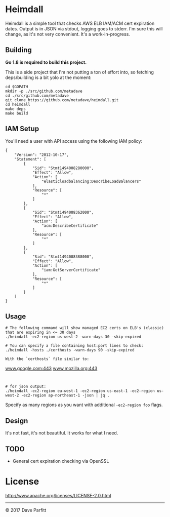 # Heimdall

Heimdall is a simple tool that checks AWS ELB IAM/ACM cert expiration dates. Output is in JSON via stdout, logging goes to stderr. I'm sure this will change, as it's not very convenient. It's a work-in-progress. 


## Building

**Go 1.8 is required to build this project.**

This is a side project that I'm not putting a ton of effort into, so fetching deps/building is a bit yolo at the moment:

```
cd $GOPATH
mkdir -p ./src/github.com/metadave
cd ./src/github.com/metadave
git clone https://github.com/metadave/heimdall.git
cd heimdall
make deps
make build
```

## IAM Setup

You'll need a user with API access using the following IAM policy:

```
{
    "Version": "2012-10-17",
    "Statement": [
        {
            "Sid": "Stmt1494008280000",
            "Effect": "Allow",
            "Action": [
                "elasticloadbalancing:DescribeLoadBalancers"
            ],
            "Resource": [
                "*"
            ]
        },
        {
            "Sid": "Stmt1494008362000",
            "Effect": "Allow",
            "Action": [
                "acm:DescribeCertificate"
            ],
            "Resource": [
                "*"
            ]
        },
        {
            "Sid": "Stmt1494008388000",
            "Effect": "Allow",
            "Action": [
                "iam:GetServerCertificate"
            ],
            "Resource": [
                "*"
            ]
        }
    ]
}
```

## Usage

```shell
# The following command will show managed EC2 certs on ELB's (classic) that are expiring in <= 30 days
./heimdall -ec2-region us-west-2 -warn-days 30 -skip-expired

# You can specify a file containing host:port lines to check:
./heimdall -hosts ./certhosts -warn-days 90 -skip-expired

With the `certhosts` file similar to:

```
www.google.com:443
www.mozilla.org:443
```


# for json output:
./heimdall -ec2-region eu-west-1 -ec2-region us-east-1 -ec2-region us-west-2 -ec2-region ap-northeast-1 -json | jq .
```
Specify as many regions as you want with additional `-ec2-region foo` flags.

## Design

It's not fast, it's not beautiful. It works for what I need. 

## TODO

- General cert expiration checking via OpenSSL

# License

http://www.apache.org/licenses/LICENSE-2.0.html

---

© 2017 Dave Parfitt
